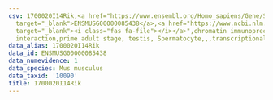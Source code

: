 ```yaml
---
csv: 1700020I14Rik,<a href="https://www.ensembl.org/Homo_sapiens/Gene/Summary?db=core;g=ENSMUSG00000085438"
  target="_blank">ENSMUSG00000085438</a>,<a href="https://www.ncbi.nlm.nih.gov/pubmed/25450459"
  target="_blank"><i class="fas fa-file"></i></a>",chromatin immunoprecipitation assay,direct
  interaction,prime adult stage, testis, Spermatocyte,,,transcriptional regulation,
data_alias: 1700020I14Rik
data_id: ENSMUSG00000085438
data_numevidence: 1
data_species: Mus musculus
data_taxid: '10090'
title: 1700020I14Rik
---
```

